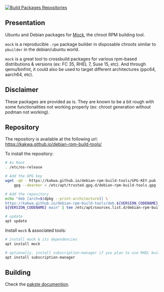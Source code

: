 [![Build Packages Repositories](https://github.com/kakwa/debian-rpm-build-tools/actions/workflows/repos.yml/badge.svg)](https://github.com/kakwa/debian-rpm-build-tools/actions/workflows/repos.yml)

Presentation
------------

Ubuntu and Debian packages for [Mock](https://rpm-software-management.github.io/mock/), the chroot RPM building tool.

`mock` is a reproducible `.rpm` package builder in disposable chroots similar to `pbuilder` in the debian/ubuntu world.

`mock` is a great tool to crossbuild packages for various rpm-based distributions & versions (ex: FC 35, RHEL 7, Suse 15, etc). And through qemu/binfmt, it could also be used to target different architectures (ppc64, aarch64, etc).

Disclaimer
----------

These packages are provided as is. They are known to be a bit rough with some functionalities not working properly (ex: chroot generation without podman not working).

Repository
----------

The repository is available at the following url: https://kakwa.github.io/debian-rpm-build-tools/

To install the repository:

```bash
# As Root
. /etc/os-release

# Add the GPG key
wget -qO - https://kakwa.github.io/debian-rpm-build-tools/GPG-KEY.pub | \
    gpg --dearmor > /etc/apt/trusted.gpg.d/debian-rpm-build-tools.gpg

# Add the repository
echo "deb [arch=$(dpkg --print-architecture)] \
https://kakwa.github.io/debian-rpm-build-tools/deb.${VERSION_CODENAME}.$(dpkg --print-architecture)/ \
${VERSION_CODENAME} main" | tee /etc/apt/sources.list.d/debian-rpm-build-tools.list

# update
apt update
```
Install `mock` & associated tools:

```bash
# install mock & its dependencies
apt install mock

# optionally, install subscription-manager if you plan to use RHEL build chroots
apt install subscription-manager
```

Building
--------

Check the [pakste documention](https://kakwa.github.io/pakste/).
